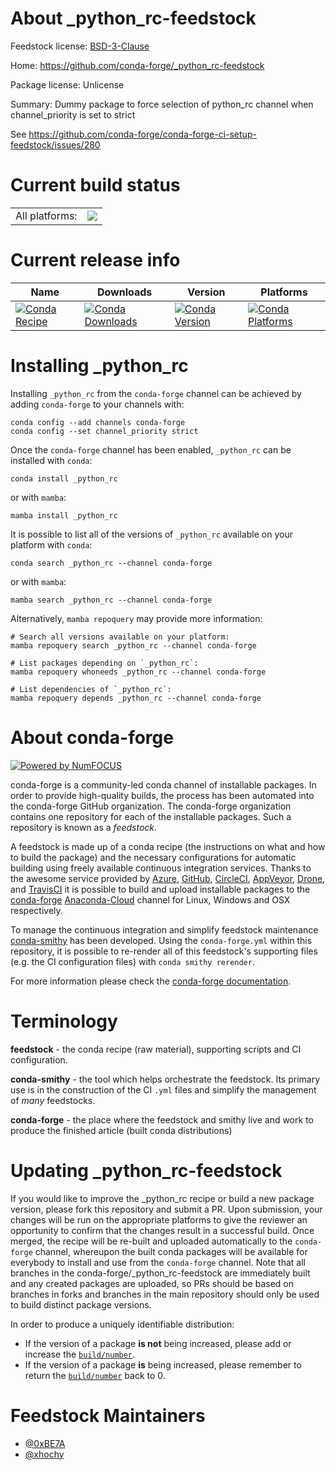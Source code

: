 About _python_rc-feedstock
==========================

Feedstock license: [BSD-3-Clause](https://github.com/conda-forge/_python_rc-feedstock/blob/main/LICENSE.txt)

Home: https://github.com/conda-forge/_python_rc-feedstock

Package license: Unlicense

Summary: Dummy package to force selection of python_rc channel when channel_priority is set to strict

See https://github.com/conda-forge/conda-forge-ci-setup-feedstock/issues/280

Current build status
====================


<table><tr><td>All platforms:</td>
    <td>
      <a href="https://dev.azure.com/conda-forge/feedstock-builds/_build/latest?definitionId=20387&branchName=main">
        <img src="https://dev.azure.com/conda-forge/feedstock-builds/_apis/build/status/_python_rc-feedstock?branchName=main">
      </a>
    </td>
  </tr>
</table>

Current release info
====================

| Name | Downloads | Version | Platforms |
| --- | --- | --- | --- |
| [![Conda Recipe](https://img.shields.io/badge/recipe-_python_rc-green.svg)](https://anaconda.org/conda-forge/_python_rc) | [![Conda Downloads](https://img.shields.io/conda/dn/conda-forge/_python_rc.svg)](https://anaconda.org/conda-forge/_python_rc) | [![Conda Version](https://img.shields.io/conda/vn/conda-forge/_python_rc.svg)](https://anaconda.org/conda-forge/_python_rc) | [![Conda Platforms](https://img.shields.io/conda/pn/conda-forge/_python_rc.svg)](https://anaconda.org/conda-forge/_python_rc) |

Installing _python_rc
=====================

Installing `_python_rc` from the `conda-forge` channel can be achieved by adding `conda-forge` to your channels with:

```
conda config --add channels conda-forge
conda config --set channel_priority strict
```

Once the `conda-forge` channel has been enabled, `_python_rc` can be installed with `conda`:

```
conda install _python_rc
```

or with `mamba`:

```
mamba install _python_rc
```

It is possible to list all of the versions of `_python_rc` available on your platform with `conda`:

```
conda search _python_rc --channel conda-forge
```

or with `mamba`:

```
mamba search _python_rc --channel conda-forge
```

Alternatively, `mamba repoquery` may provide more information:

```
# Search all versions available on your platform:
mamba repoquery search _python_rc --channel conda-forge

# List packages depending on `_python_rc`:
mamba repoquery whoneeds _python_rc --channel conda-forge

# List dependencies of `_python_rc`:
mamba repoquery depends _python_rc --channel conda-forge
```


About conda-forge
=================

[![Powered by
NumFOCUS](https://img.shields.io/badge/powered%20by-NumFOCUS-orange.svg?style=flat&colorA=E1523D&colorB=007D8A)](https://numfocus.org)

conda-forge is a community-led conda channel of installable packages.
In order to provide high-quality builds, the process has been automated into the
conda-forge GitHub organization. The conda-forge organization contains one repository
for each of the installable packages. Such a repository is known as a *feedstock*.

A feedstock is made up of a conda recipe (the instructions on what and how to build
the package) and the necessary configurations for automatic building using freely
available continuous integration services. Thanks to the awesome service provided by
[Azure](https://azure.microsoft.com/en-us/services/devops/), [GitHub](https://github.com/),
[CircleCI](https://circleci.com/), [AppVeyor](https://www.appveyor.com/),
[Drone](https://cloud.drone.io/welcome), and [TravisCI](https://travis-ci.com/)
it is possible to build and upload installable packages to the
[conda-forge](https://anaconda.org/conda-forge) [Anaconda-Cloud](https://anaconda.org/)
channel for Linux, Windows and OSX respectively.

To manage the continuous integration and simplify feedstock maintenance
[conda-smithy](https://github.com/conda-forge/conda-smithy) has been developed.
Using the ``conda-forge.yml`` within this repository, it is possible to re-render all of
this feedstock's supporting files (e.g. the CI configuration files) with ``conda smithy rerender``.

For more information please check the [conda-forge documentation](https://conda-forge.org/docs/).

Terminology
===========

**feedstock** - the conda recipe (raw material), supporting scripts and CI configuration.

**conda-smithy** - the tool which helps orchestrate the feedstock.
                   Its primary use is in the construction of the CI ``.yml`` files
                   and simplify the management of *many* feedstocks.

**conda-forge** - the place where the feedstock and smithy live and work to
                  produce the finished article (built conda distributions)


Updating _python_rc-feedstock
=============================

If you would like to improve the _python_rc recipe or build a new
package version, please fork this repository and submit a PR. Upon submission,
your changes will be run on the appropriate platforms to give the reviewer an
opportunity to confirm that the changes result in a successful build. Once
merged, the recipe will be re-built and uploaded automatically to the
`conda-forge` channel, whereupon the built conda packages will be available for
everybody to install and use from the `conda-forge` channel.
Note that all branches in the conda-forge/_python_rc-feedstock are
immediately built and any created packages are uploaded, so PRs should be based
on branches in forks and branches in the main repository should only be used to
build distinct package versions.

In order to produce a uniquely identifiable distribution:
 * If the version of a package **is not** being increased, please add or increase
   the [``build/number``](https://docs.conda.io/projects/conda-build/en/latest/resources/define-metadata.html#build-number-and-string).
 * If the version of a package **is** being increased, please remember to return
   the [``build/number``](https://docs.conda.io/projects/conda-build/en/latest/resources/define-metadata.html#build-number-and-string)
   back to 0.

Feedstock Maintainers
=====================

* [@0xBE7A](https://github.com/0xBE7A/)
* [@xhochy](https://github.com/xhochy/)

